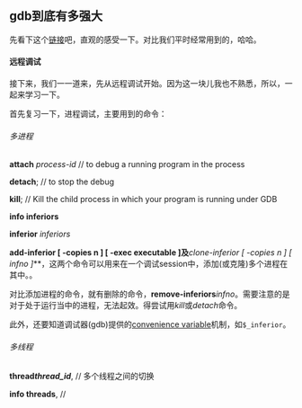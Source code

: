 ## gdb到底有多强大
先看下这个[链接](http://sourceware.org/gdb/current/onlinedocs/gdb/)吧，直观的感受一下。对比我们平时经常用到的，哈哈。

#### 远程调试
接下来，我们一一道来，先从远程调试开始。因为这一块儿我也不熟悉，所以，一起来学习一下。

首先复习一下，进程调试，主要用到的命令：
###### 多进程
**attach** *process-id* // to debug a running program in the process 

**detach**; // to stop the debug

**kill**; // Kill the child process in which your program is running under GDB

**info inferiors**

**inferior** *inferiors*

**add-inferior \[ -copies n ] [ -exec executable ]**及*****clone-inferior [ -copies n ] \[ infno ]***，这两个命令可以用来在一个调试session中，添加(或克隆)多个进程在其中。。

对比添加进程的命令，就有删除的命令，**remove-inferiors***infno*。需要注意的是对于处于运行当中的进程，无法起效。得尝试用*kill*或*detach*命令。

此外，还要知道调试器(gdb)提供的[convenience variable](https://sourceware.org/gdb/current/onlinedocs/gdb/Convenience-Vars.html#Convenience-Vars)机制，如`$_inferior`。

###### 多线程
**thread*thread_id***, // 多个线程之间的切换

**info threads**, // 
